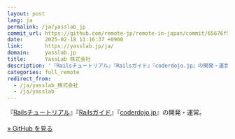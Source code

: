 ```yaml
---
layout: post
lang: ja
permalink: /ja/yasslab_jp
commit_url: https://github.com/remote-jp/remote-in-japan/commit/65676f562d40bc4d8f98d2b2ab316f2a0e21de30
date:       2025-02-18 11:16:37 +0900
link:       https://yasslab.jp/ja/
domain:     yasslab.jp
title:      YassLab 株式会社
description: '『Railsチュートリアル』『Railsガイド』『coderdojo.jp』の開発・運営。  » GitHub を見る'
categories: full_remote
redirect_from:
  - /ja/yasslab_株式会社
  - /ja/yasslab
---
```


<p>『<a href="https://railstutorial.jp">Railsチュートリアル</a>』『<a href="https://railsguides.jp">Railsガイド</a>』『<a href="https://coderdojo.jp">coderdojo.jp</a>』の開発・運営。<br /><br /><a href="https://github.com/YassLab">» GitHub を見る</a></p>
